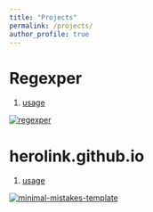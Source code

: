 ```yaml
---
title: "Projects"
permalink: /projects/
author_profile: true
---
```


# Regexper

1. [usage](https://herolink.github.io/regexper/)

[![regexper](https://github-readme-stats.vercel.app/api/pin/?username=herolink&repo=regexper)](https://github.com/herolink/regexper)

# herolink.github.io

1. [usage](https://herolink.github.io/)

[![minimal-mistakes-template](https://github-readme-stats.vercel.app/api/pin/?username=herolink&repo=herolink.github.io)](https://github.com/herolink/herolink.github.io)
